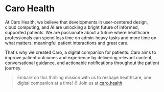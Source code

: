 # Caro Health

At Caro Health, we believe that developments in user-centered design, cloud computing, and AI are unlocking a bright future of informed, supported patients. We are passionate about a future where healthcare professionals can spend less time on admin-heavy tasks and more time on what matters: meaningful patient interactions and great care.

That's why we created Caro, a digital companion for patients. Caro aims to improve patient outcomes and experience by delivering relevant content, conversational guidance, and actionable notifications throughout the patient journey.

> Embark on this thrilling mission with us to reshape healthcare, one digital companion at a time! ✌️ Join us at [caro.health](https://caro.health)

